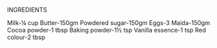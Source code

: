 INGREDIENTS

Milk-¼ cup
Butter-150gm
Powdered sugar-150gm
Eggs-3
Maida-150gm
Cocoa powder-1 tbsp
Baking powder-1½ tsp
Vanilla essence-1 tsp
Red colour-2 tbsp
